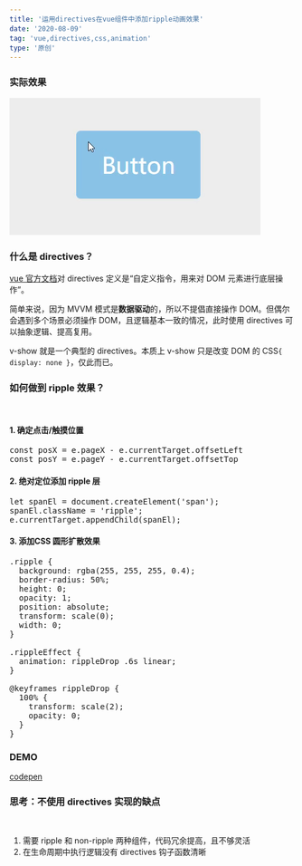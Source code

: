 ```yaml
---
title: '运用directives在vue组件中添加ripple动画效果'
date: '2020-08-09'
tag: 'vue,directives,css,animation'
type: '原创'
---
```


### 实际效果

![Ripple Effect](../../assets/images/ripple-effect-by-vue-directives/ripple-effect.gif)

### 什么是 directives？

<a href="https://cn.vuejs.org/v2/guide/custom-directive.html" target="_blank">vue 官方文档</a>对 directives 定义是“自定义指令，用来对 DOM 元素进行底层操作”。

简单来说，因为 MVVM 模式是**数据驱动**的，所以不提倡直接操作 DOM。但偶尔会遇到多个场景必须操作 DOM，且逻辑基本一致的情况，此时使用 directives 可以抽象逻辑、提高复用。

v-show 就是一个典型的 directives。本质上 v-show 只是改变 DOM 的 CSS`{ display: none }`，仅此而已。

### 如何做到 ripple 效果？

<br />

#### 1. 确定点击/触摸位置

<pre>
const posX = e.pageX - e.currentTarget.offsetLeft
const posY = e.pageY - e.currentTarget.offsetTop
</pre>

#### 2. 绝对定位添加 ripple 层

<pre>
let spanEl = document.createElement('span');
spanEl.className = 'ripple';
e.currentTarget.appendChild(spanEl);
</pre>

#### 3. 添加CSS 圆形扩散效果

<pre>
.ripple {
  background: rgba(255, 255, 255, 0.4);
  border-radius: 50%;
  height: 0;
  opacity: 1;
  position: absolute;
  transform: scale(0);
  width: 0;
}

.rippleEffect {
  animation: rippleDrop .6s linear;
}

@keyframes rippleDrop {
  100% {
    transform: scale(2);
    opacity: 0;
  }
}
</pre>

### DEMO

<a href="https://codepen.io/alexanderzhao/pen/NWrrxRy" target="_blank">codepen</a>

### 思考：不使用 directives 实现的缺点

<br />

1. 需要 ripple 和 non-ripple 两种组件，代码冗余提高，且不够灵活
2. 在生命周期中执行逻辑没有 directives 钩子函数清晰
